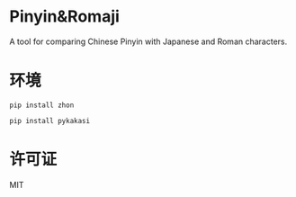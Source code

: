 # Pinyin&Romaji

A tool for comparing Chinese Pinyin with Japanese and Roman characters.

# 环境

`pip install zhon`

`pip install pykakasi`

# 许可证

MIT